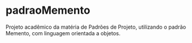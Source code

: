 # padraoMemento
Projeto acadêmico da matéria de Padrões de Projeto, utilizando o padrão Memento, com linguagem orientada a objetos.
